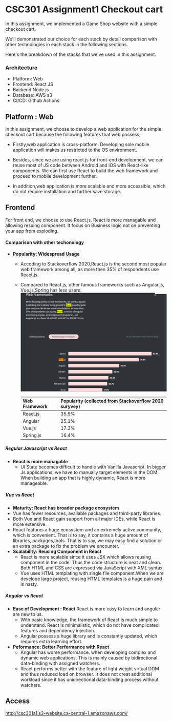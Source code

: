 # CSC301 Assignment1 Checkout cart
In this assignment, we implemented a Game Shop website with a simple checkout cart. 

We'll demonstrated our choice for each stack by detail comparison with other technologies in each stack in the following sections.

Here's the breakdown of the stacks that we've used in this assignment. 
### Architecture
- Platform: Web
- Frontend: React JS
- Backend:Node.js
- Database: AWS s3
- CI/CD: Github Actions

## Platform : Web
In this assignment, we choose to develop a web application for the simple checkout cart,because the following features that web possess;

- Firstly,web application is cross-platform. Developing sole mobile application will makes us restricted to the OS environment.
- Besides, since we are using react.js for front-end development, we can reuse most of JS code between Android and iOS with React-like components. We can first use React to build the web framework and proceed to mobile development further.

- In addition,web application is more scalable and more accessible, which do not require installation and further save storage.

## Frontend
For front end, we choose to use React.js. React is more managable and allowing resuing component. It focus on Business logic not on preventing your app from exploding.

#### Comparison with other techonology

- **Popularity: Widespread Usage**
  - Accoding to Stackoverflow 2020,React.js is the second most popular web framework among all, as more then 35% of respondents use React.js.
  - Compared to React.js, other famous frameworks such as Angular.js, Vue.js,Spring has less users.
   ![Ranking of Top Web Framework](./images/react_rank2.png)

    | Web Framework | Popularity (collected from Stackoverflow 2020 suryvey) |
    | ------------- | ------------------------------------------------------ |
    | React.js      | 35.9%                                                  |
    | Angular       | 25.1%                                                  |
    | Vue.js        | 17.3%                                                  |
    | Spring.js     | 16.4%                                                  |


##### Regular Javascript vs React 
- **React is more managable**
  - UI State becomes difficult to handle with Vanilla Javascript. In bigger Js applications, we have to manually target elements in the DOM. When building an app that is highly dynamic, React is more manageable.

##### Vue vs React
-  **Maturity: React has broader package ecosystem**
  - Vue has fewer resources, available packages and third-party libraries. 
  - Both Vue and React gain support from all major IDEs, while React is more extensive.
  - React features a huge ecosystem and an extremely active community, which is convenient. That is to say, it contains a huge amount of libraries, packages,tools. That is to say, we may easy find a solution or an extra package to fix the problem we encounter.
- **Scalability: Reusing Component in React**
  - React is more scalable since it uses JSX which allows reusing component in the code. Thus the code structure is neat and clean. Both HTML and CSS are expressed via JavaScript with XML syntax.
  - Vue uses HTML templating with single file component.When we are develope large project, reusing HTML templates is a huge pain and is nasty.

##### Angular vs React
- **Ease of Development : React**
  React is more easy to learn and angular are new to us.
  - With basic knowledge, the framework of React is much simple to understand. React is minimalistic, which do not have complicated features and dependency injection.
  - Angular possess a huge library and is constantly updated, which requires extra learning effort.
- **Peformance: Better Performance with React**
  -  Angular has worse performance. when developing complex and dynamic web applications. This is mainly caused by bidirectional data-binding with assigned watchers.
  -  React performs better with the feature of light weight virtual DOM and thus reduced load on browser. It does not creat additional workload since it has unidirectional data-binding process without watchers.
## Access
http://csc301a1.s3-website.ca-central-1.amazonaws.com/
